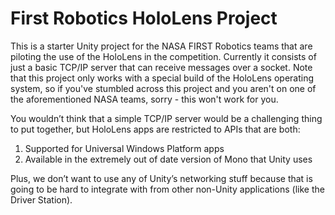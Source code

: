 # First Robotics HoloLens Project
This is a starter Unity project for the NASA FIRST Robotics teams that are piloting the use of the HoloLens in the competition.  Currently it consists of just a basic TCP/IP server that can receive messages over a socket.  Note that this project only works with a special build of the HoloLens operating system, so if you've stumbled across this project and you aren't on one of the aforementioned NASA teams, sorry - this won't work for you.

You wouldn’t think that a simple TCP/IP server would be a challenging thing to put together, but HoloLens apps are restricted to APIs that are both:

1.	Supported for Universal Windows Platform apps
2.	Available in the extremely out of date version of Mono that Unity uses

Plus, we don’t want to use any of Unity’s networking stuff because that is going to be hard to integrate with from other non-Unity applications (like the Driver Station).
